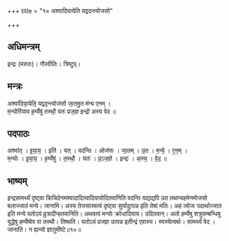 +++
title = "१० अश्वादियायेति यद्वदन्त्योजसो"

+++
## अधिमन्त्रम्
इन्द्रः (मरुतः)। गौरवीतिः। त्रिष्टुप्।

## मन्त्रः
अश्वा॑दिया॒येति॒ यद्वद॒न्त्योज॑सो जा॒तमु॒त म॑न्य एनम् ।  
म॒न्योरि॑याय ह॒र्म्येषु॑ तस्थौ॒ यतः॑ प्रज॒ज्ञ इन्द्रो॑ अस्य वेद ॥

## पदपाठः
अश्वा॑त् । इ॒या॒य॒ । इति॑ । यत् । वद॑न्ति । ओज॑सः । जा॒तम् । उ॒त । म॒न्ये॒ । ए॒न॒म् ।  
म॒न्योः । इ॒या॒य॒ । ह॒र्म्येषु॑ । त॒स्थौ॒ । यतः॑ । प्र॒ऽज॒ज्ञे । इन्द्रः॑ । अ॒स्य॒ । वे॒द॒ ॥

## भाष्यम्
इन्द्रसामर्थ्यं दृष्ट्वा किचिदेनमश्वादादित्यादियायोदितवानिति वदन्ति यद्यद्यपि उत तथाप्यहमेनमोजसो बलाज्जातं मन्ये। जानामि। अस्य तेजसास्वत्वं दृष्ट्वा सुर्यादुत्पन्न इति तेषां मतिः। अहं त्वोजः पदार्थाज्जात इति मन्ये यतोऽयं व्रुत्रादीन्हतवानिति। अथवायं मन्योः क्रोधादियाय। उदितवान्। अतो हर्म्येषु शत्रुसम्बन्धिषु युद्धेषु हर्म्येष्वेव वा तस्थौ। तिष्थति। यतोऽयं प्रजज्ञ उत्पन्न इतीन्द्रं एवास्य। स्वस्येत्यर्थः। सामर्थ्यं वेद । जानाति। न ह्यन्यो ज्ञातुमीष्टे॥१०॥